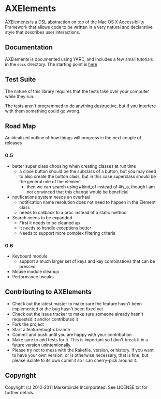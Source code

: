 # AXElements

AXElements is a DSL abstraction on top of the Mac OS X Accessibility Framework
that allows code to be written in a very natural and declarative style that
describes user interactions.

## Documentation

AXElements is documented using YARD, and includes a few small
tutorials in the `docs` directory. The starting point is [here](docs/AXElements.markdown).

## Test Suite

The nature of this library requires that the tests take over your
computer while they run.

The tests aren't programmed to do anything destructive, but if you
interfere with them something could go wrong.

## Road Map

An idealized outline of how things will progress in the next couple of releases

### 0.5

- better super class choosing when creating classes at run time
  + a close button should be the subclass of a button, but you may
  need to also create the button class, but in this case superclass
  should be the general role of the element
    * then we can search using #kind_of instead of #is_a, though I am
    not convinced that this change would be beneficial
- notifications system needs an overhaul
  + notification name resolution does not need to happen in the
  Element class
  + needs to callback to a proc instead of a static method
- Search needs to be expanded
  + First it needs to be cleaned up
  + It needs to handle exceptions better
  + Needs to support more complex filtering criteria

### 0.6

- Keyboard module
  + support a much larger set of keys and key combinations that can be pressed
- Mouse module cleanup
- Performance tweaks

## Contributing to AXElements

* Check out the latest master to make sure the feature hasn't been implemented or the bug hasn't been fixed yet
* Check out the issue tracker to make sure someone already hasn't requested it and/or contributed it
* Fork the project
* Start a feature/bugfix branch
* Commit and push until you are happy with your contribution
* Make sure to add tests for it. This is important so I don't break it in a future version unintentionally.
* Please try not to mess with the Rakefile, version, or history. If you want to have your own version, or is otherwise necessary, that is fine, but please isolate to its own commit so I can cherry-pick around it.

## Copyright

Copyright (c) 2010-2011 Marketcircle Incorporated. See LICENSE.txt for further details.

